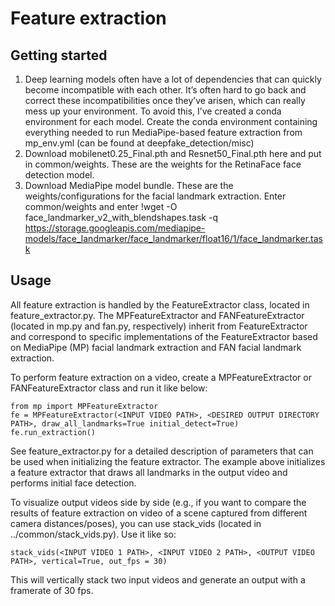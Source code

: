 # Feature extraction

## Getting started
1. Deep learning models often have a lot of dependencies that can quickly become incompatible with each other. It’s often hard to go back and correct these incompatibilities once they’ve arisen, which can really mess up your environment. To avoid this, I’ve created a conda environment for each model. Create the conda environment containing everything needed to run MediaPipe-based feature extraction from mp_env.yml (can be found at deepfake_detection/misc)
2. Download mobilenet0.25_Final.pth and Resnet50_Final.pth here and put in common/weights. These are the weights for the RetinaFace face detection model. 
3. Download MediaPipe model bundle. These are the weights/configurations for the facial landmark extraction. 
Enter common/weights and enter !wget -O face_landmarker_v2_with_blendshapes.task -q https://storage.googleapis.com/mediapipe-models/face_landmarker/face_landmarker/float16/1/face_landmarker.task

## Usage
All feature extraction is handled by the FeatureExtractor class, located in feature_extractor.py. The MPFeatureExtractor and FANFeatureExtractor (located in mp.py and fan.py, respectively) inherit from FeatureExtractor and correspond to specific implementations of the FeatureExtractor based on MediaPipe (MP) facial landmark extraction and FAN facial landmark extraction. 

To perform feature extraction on a video, create a MPFeatureExtractor or FANFeatureExtractor class and run it like below:

```
from mp import MPFeatureExtractor
fe = MPFeatureExtractor(<INPUT VIDEO PATH>, <DESIRED OUTPUT DIRECTORY PATH>, draw_all_landmarks=True initial_detect=True)
fe.run_extraction()
```

See feature_extractor.py for a detailed description of parameters that can be used when initializing the feature extractor. The example above initializes a feature extractor that draws all landmarks in the output video and performs initial face detection. 

To visualize output videos side by side (e.g., if you want to compare the results of feature extraction on video of a scene captured from different camera distances/poses), you can use stack_vids (located in ../common/stack_vids.py). Use it like so:

```
stack_vids(<INPUT VIDEO 1 PATH>, <INPUT VIDEO 2 PATH>, <OUTPUT VIDEO PATH>, vertical=True, out_fps = 30)
```

This will vertically stack two input videos and generate an output with a framerate of 30 fps. 

